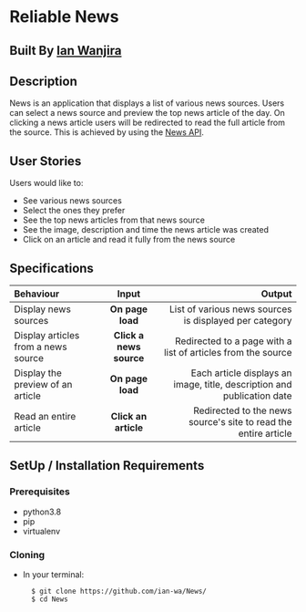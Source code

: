 # Reliable News

## Built By [Ian Wanjira](https://github.com/ian-wa/)

## Description
News is an application that displays a list of various news sources. Users can select a news source and preview the top news article of the day. On clicking a news article users will be redirected to read the full article from the source. This is achieved by using the [News API](https://newsapi.org/).

## User Stories
Users would like to:
* See various news sources 
* Select the ones they prefer
* See the top news articles from that news source
* See the image, description and time the news article was created
* Click on an article and read it fully from the news source

## Specifications
| Behaviour | Input | Output |
| :---------------- | :---------------: | ------------------: |
| Display news sources | **On page load** | List of various news sources is displayed per category |
| Display articles from a news source | **Click a news source** | Redirected to a page with a list of articles from the source |
| Display the preview of an article | **On page load** | Each article displays an image, title, description and publication date |
| Read an entire article | **Click an article** | Redirected to the news source's site to read the entire article |

## SetUp / Installation Requirements
### Prerequisites
* python3.8
* pip
* virtualenv

### Cloning
* In your terminal:
        
        $ git clone https://github.com/ian-wa/News/
        $ cd News